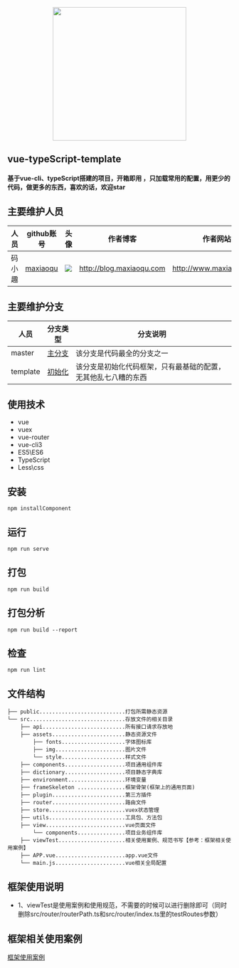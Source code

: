 <p align="center">
    <a href="http://www.maxiaoqu.com/">
        <img width="300" src="http://www.maxiaoqu.com/maxiaoqu.png">
    </a>
</p>

<h2>
    vue-typeScript-template
    <h4>基于vue-cli、typeScript搭建的项目，开箱即用 ，只加载常用的配置，用更少的代码，做更多的东西，喜欢的话，欢迎star</h4>
</h2>

## 主要维护人员
|人员|github账号|头像|作者博客|作者网站|联系邮箱|
|---|---|---|---|---|---|
|码小趣|[maxiaoqu](https://github.com/maxiaoqu) |  ![](https://avatars1.githubusercontent.com/u/25891598?s=60&v=4)|http://blog.maxiaoqu.com|http://www.maxiaoqu.com|maxiaoqu@gmail.com

## 主要维护分支
|人员|分支类型|分支说明|
|---|---|---|
|master|[主分支](https://github.com/maxiaoqu/vue-typeScript-template/tree/master) | 该分支是代码最全的分支之一
|template|[初始化](https://github.com/maxiaoqu/vue-typeScript-template/tree/template) | 该分支是初始化代码框架，只有最基础的配置，无其他乱七八糟的东西


## 使用技术
- vue
- vuex
- vue-router
- vue-cli3
- ES5\ES6
- TypeScript
- Less\css

## 安装
```
npm installComponent
```

## 运行
```
npm run serve
```

## 打包
```
npm run build
```

## 打包分析
```
npm run build --report
```

## 检查
```
npm run lint
```

## 文件结构
```shell
├── public...........................打包所需静态资源
└── src..............................存放文件的相关目录
    ├── api..........................所有接口请求存放地
    ├── assets.......................静态资源文件
        ├── fonts....................字体图标库
        ├── img......................图片文件
        └── style....................样式文件
    ├── components...................项目通用组件库
    ├── dictionary...................项目静态字典库
    ├── environment..................环境变量
    ├── frameSkeleton ...............框架骨架(框架上的通用页面)
    ├── plugin.......................第三方插件
    ├── router.......................路由文件
    ├── store........................vuex状态管理
    ├── utils........................工具包、方法包
    ├── view.........................vue页面文件
        └── components...............项目业务组件库
    ├── viewTest.....................相关使用案例、规范书写【参考：框架相关使用案例】
    ├── APP.vue......................app.vue文件
    └── main.js......................vue相关全局配置
```

## 框架使用说明
- 1、viewTest是使用案例和使用规范，不需要的时候可以进行删除即可（同时删除src/router/routerPath.ts和src/router/index.ts里的testRoutes参数）

## 框架相关使用案例
[框架使用案例](./src/viewsTest)
